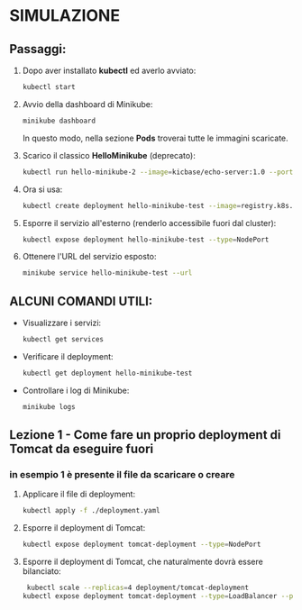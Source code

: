 # SIMULAZIONE

## Passaggi:

1. Dopo aver installato **kubectl** ed averlo avviato:
   ```bash
   kubectl start
   ```

2. Avvio della dashboard di Minikube:
   ```bash
   minikube dashboard
   ```
   In questo modo, nella sezione **Pods** troverai tutte le immagini scaricate.

3. Scarico il classico **HelloMinikube** (deprecato):
   ```bash
   kubectl run hello-minikube-2 --image=kicbase/echo-server:1.0 --port=8080
   ```

4. Ora si usa:
   ```bash
   kubectl create deployment hello-minikube-test --image=registry.k8s.io/e2e-test-images/agnhost:2.39 --port=8080
   ```

5. Esporre il servizio all'esterno (renderlo accessibile fuori dal cluster):
   ```bash
   kubectl expose deployment hello-minikube-test --type=NodePort
   ```

6. Ottenere l'URL del servizio esposto:
   ```bash
   minikube service hello-minikube-test --url
   ```

## ALCUNI COMANDI UTILI:

- Visualizzare i servizi:
  ```bash
  kubectl get services
  ```

- Verificare il deployment:
  ```bash
  kubectl get deployment hello-minikube-test
  ```

- Controllare i log di Minikube:
  ```bash
  minikube logs
  ```

## Lezione 1 - Come fare un proprio deployment di Tomcat da eseguire fuori
### in esempio 1 è presente il file da scaricare o creare
1. Applicare il file di deployment:
   ```bash
   kubectl apply -f ./deployment.yaml
   ```

2. Esporre il deployment di Tomcat:
   ```bash
   kubectl expose deployment tomcat-deployment --type=NodePort
   ```
3. Esporre il deployment di Tomcat, che naturalmente dovrà essere bilanciato:
   ```bash
    kubectl scale --replicas=4 deployment/tomcat-deployment
   kubectl expose deployment tomcat-deployment --type=LoadBalancer --port=8080 --target-port=8080 --name=tomcat-load-balancerservice/tomcat-load-balancer exposed
   ```


